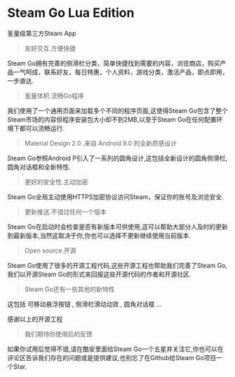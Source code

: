 # Steam Go Lua Edition
氢量级第三方Steam App

>友好交互.方便快捷

Steam Go拥有完善的侧滑栏分类，简单快捷找到需要的内容，浏览商店，购买产品一气呵成，联系好友，每日特惠，个人资料，游戏分类，激活产品，即点即用，一步直达.



>氢量体积.流畅Go程序

我们使用了一个通用页面来加载多个不同的程序页面,这使得Steam Go包含了整个Steam市场的内容但程序安装包大小却不到2MB,以至于Steam Go在任何配置环境下都可以流畅运行.



>Material Design 2.0 .来自 Android 9.0 的全新质感设计

Steam Go参照Android P引入了一系列的圆角设计,这包括全新设计的圆角侧滑栏,圆角对话框和全新特性.



>更好的安全性.主动加密

Steam Go全局主动使用HTTPS加密协议访问Steam，保证你的账号及浏览安全.



>更新推送.不错过任何一个版本

Steam Go在启动时会检查是否有新版本可供使用,这可以帮助大部分人及时的更新到最新版本,当然这取决于你,你也可以选择不更新继续使用当前版本.



>Open source.开源

Steam Go使用了很多的开源工程代码,这些开源工程也帮助我们完善了Steam Go,我们以开源Steam Go的形式来回报这些开源代码的作者和开源社区.



>Steam Go还有一些其他的新特性

这包括  可移动悬浮按钮 , 侧滑栏滑动动效 , 圆角对话框 ...

感谢以上的开源工程



>我们期待你使用后的反馈

如果你试用后觉得不错,请在酷安里面给Steam Go一个五星并关注它,你也可以在评论区告诉我们存在的问题或是提供建议,也别忘了在Github给Steam Go项目一个Star.
